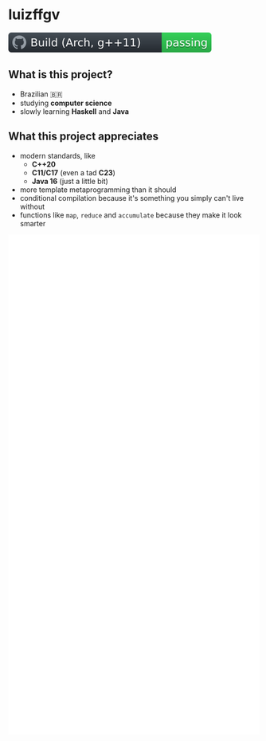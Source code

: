 # luizffgv

![](badge.svg)

## What is this project?

- Brazilian 🇧🇷
- studying **computer science**
- slowly learning **Haskell** and **Java**

## What this project appreciates

- modern standards, like
  - **C++20**
  - **C11/C17** (even a tad **C23**)
  - **Java 16** (just a little bit)
- more template metaprogramming than it should
- conditional compilation because it's something you simply can't live without
- functions like `map`, `reduce` and `accumulate` because they make it look smarter

![Metrics](https://github.com/luizffgv/luizffgv/blob/main/github-metrics.svg)

<!-- <div> -->
<!-- <img align="center" src="https://github-readme-stats.vercel.app/api?username=luizffgv&theme=gotham&bg_color=0000&hide_border=true&show_icons=1&custom_title=Some cringe stats display&count_private=true"> -->
<!-- <img align="center" src="https://github-readme-stats.vercel.app/api/top-langs/?username=luizffgv&layout=compact&theme=gotham&bg_color=0000&hide_border=true&hide_title=true"> -->
<!-- </div> -->

<!-- Repos: -->
<!-- <a href="https://github.com/luizffgv?tab=repositories&q=&type=&language=c%2B%2B"> -->
<!-- <img align="center" src="https://img.shields.io/badge/C%2B%2B-00599C?style=flat&logo=c%2B%2B&logoColor=white"> -->
<!-- </a> <a href="https://github.com/luizffgv?tab=repositories&q=&type=&language=c"> -->
<!-- <img align="center" src="https://img.shields.io/badge/C-00599C?style=flat&logo=c&logoColor=white"> -->
<!-- </a> -->

